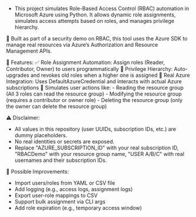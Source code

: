 - This project simulates Role-Based Access Control (RBAC) automation in Microsoft Azure using Python. It allows dynamic role assignments, simulates access attempts based on roles, and manages privilege hierarchy.

🔐 Built as part of a security demo on RBAC, this tool uses the Azure SDK to manage real resources via Azure’s Authorization and Resource Management APIs.

🚀 Features:
✅ Role Assignment Automation: Assign roles (Reader, Contributor, Owner) to users programmatically
🔄 Privilege Hierarchy: Auto-upgrades and revokes old roles when a higher one is assigned
📡 Real Azure Integration: Uses DefaultAzureCredential and interacts with actual Azure subscriptions
🧪 Simulates user actions like:
    - Reading the resource group (All 3 roles can read the resource group)
    - Modifying the resource group (requires a contributor or owner role)
    - Deleting the resource group (only the owner can delete the resource group)

⚠ Disclaimer: 
   - All values in this repository (user UUIDs, subscription IDs, etc.) are dummy placeholders.
   - No real identities or secrets are exposed.
   - Replace "AZURE_SUBSCRIPTION_ID" with your real subscription ID, "RBACDemo" with your resource group name, "USER A/B/C" with real usernames and their subscription IDs.

📌 Possible Improvements:
   - Import users/roles from YAML or CSV file
   - Add logging (e.g., access logs, assignment logs)
   - Export user-role mappings to CSV
   - Support bulk assignment via CLI args
   - Add role expiration (e.g., temporary access window)
